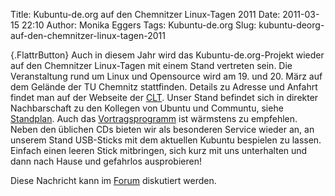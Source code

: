 Title: Kubuntu-de.org auf den Chemnitzer Linux-Tagen 2011
Date: 2011-03-15 22:10
Author: Monika Eggers
Tags: Kubuntu-de.org
Slug: kubuntu-deorg-auf-den-chemnitzer-linux-tagen-2011

[](http://www.kubuntu-de.org/nachrichten/kubuntu/kubuntu-de-org/2064-kubuntu-de-org-auf-den-chemnitzer-linux-tagen-2011){.FlattrButton}
Auch in diesem Jahr wird das Kubuntu-de.org-Projekt wieder auf den
Chemnitzer Linux-Tagen mit einem Stand vertreten sein. Die Veranstaltung
rund um Linux und Opensource wird am 19. und 20. März auf dem Gelände
der TU Chemnitz stattfinden. Details zu Adresse und Anfahrt findet man
auf der Webseite der [CLT](http://chemnitzer.linux-tage.de/2011/). Unser
Stand befindet sich in direkter Nachbarschaft zu den Kollegen von Ubuntu
und Communtu, siehe
[Standplan](http://chemnitzer.linux-tage.de/2011/live/plan). Auch das
[Vortragsprogramm](http://chemnitzer.linux-tage.de/2011/vortraege/plan)
ist wärmstens zu empfehlen. Neben den üblichen CDs bieten wir als
besonderen Service wieder an, an unserem Stand USB-Sticks mit dem
aktuellen Kubuntu bespielen zu lassen. Einfach einen leeren Stick
mitbringen, sich kurz mit uns unterhalten und dann nach Hause und
gefahrlos ausprobieren!


Diese Nachricht kann im
[Forum](http://forum.kubuntu-de.org/index.php?board=1.0) diskutiert
werden.


<!--break--><!--break-->
